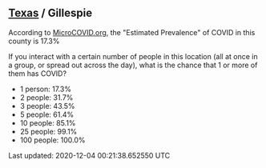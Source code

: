 
## [Texas](/united-states/texas) / Gillespie

According to [MicroCOVID.org](http://microcovid.org),
the "Estimated Prevalence" of COVID in this county is 17.3%

If you interact with a certain number of people in this location
(all at once in a group, or spread out across the day), what is the chance that
1 or more of them has COVID?

- 1 person: 17.3%
- 2 people: 31.7%
- 3 people: 43.5%
- 5 people: 61.4%
- 10 people: 85.1%
- 25 people: 99.1%
- 100 people: 100.0%

Last updated: 2020-12-04 00:21:38.652550 UTC
